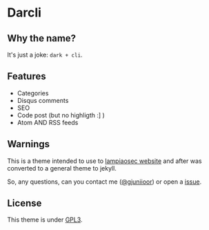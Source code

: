 # Darcli

## Why the name?

It's just a joke: `dark + cli`.

## Features

* Categories
* Disqus comments
* SEO
* Code post (but no highligth :] )
* Atom AND RSS feeds

## Warnings

This is a theme intended to use to [lampiaosec website](https://lampiaosec.github.io) and after was converted to a general theme to jekyll.

So, any questions, can you contact me ([@gjuniioor](https://github.com/gjuniioor)) or open a [issue](https://github.com/gjuniioor/darcli/issuesi).

## License

This theme is under [GPL3](assets/LICENSE).
